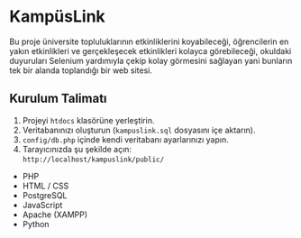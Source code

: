 # KampüsLink

Bu proje üniversite topluluklarının etkinliklerini koyabileceği, öğrencilerin en yakın etkinlikleri ve gerçekleşecek etkinlikleri kolayca görebileceği, 
okuldaki duyuruları Selenium yardımıyla çekip kolay görmesini sağlayan yani bunların tek bir alanda toplandığı bir web sitesi.

## Kurulum Talimatı

1. Projeyi `htdocs` klasörüne yerleştirin.
2. Veritabanınızı oluşturun (`kampuslink.sql` dosyasını içe aktarın).
3. `config/db.php` içinde kendi veritabanı ayarlarınızı yapın.
4. Tarayıcınızda şu şekilde açın:  
   `http://localhost/kampuslink/public/`

- PHP
- HTML / CSS
- PostgreSQL
- JavaScript
- Apache (XAMPP)
- Python